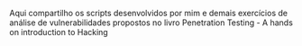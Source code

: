 Aqui compartilho os scripts desenvolvidos por mim e demais exercícios de análise de vulnerabilidades propostos 
no livro Penetration Testing - A hands on introduction to Hacking
